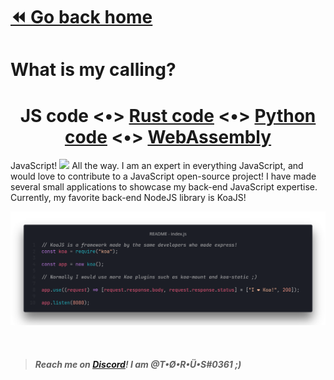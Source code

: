 # [⏪ Go back home](readme.md)

# What is my calling?

<p>

<h1 align="center">
<a>JS code</a> <•>
<a href="README_rust-tab.md">Rust code</a> <•>
<a href="README_python-tab.md">Python code</a> <•>
<a href="README_wasm-tab.md">WebAssembly</a>
</h1>

JavaScript! <img src="https://simpleicons.org/icons/javascript.svg" height="16"> All the way. I am an expert in everything JavaScript, and would love to contribute to a JavaScript open-source project! I have made several small applications to showcase my back-end JavaScript expertise. Currently, my favorite back-end NodeJS library is KoaJS!

![JavaScript code example](javascript.png)

</p>




<br >

> #####  Reach me on [Discord](https://www.discord.com/app)! I am @T•Ø•R•Ü•S#0361 ;)